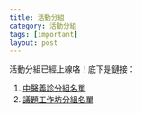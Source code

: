 ```yaml
---
title: 活動分組
category: 活動分組
tags: [important]
layout: post
---
```

活動分組已經上線咯！底下是鏈接：

1. [中醫義診分組名單](http://fmstw.github.io/2014/02/10/yizhen-team/)
2. [議題工作坊分組名單](http://fmstw.github.io/2014/02/08/sco-team/)
